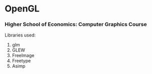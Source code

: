 # OpenGL
### Higher School of Economics: Computer Graphics Course

Libraries used:
1) glm
2) GLEW
3) FreeImage
4) Freetype
5) Asimp
